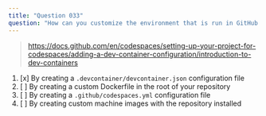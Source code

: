 ```yaml
---
title: "Question 033"
question: "How can you customize the environment that is run in GitHub Codespaces?"
---
```



> https://docs.github.com/en/codespaces/setting-up-your-project-for-codespaces/adding-a-dev-container-configuration/introduction-to-dev-containers
1. [x] By creating a `.devcontainer/devcontainer.json` configuration file
1. [ ] By creating a custom Dockerfile in the root of your repository
1. [ ] By creating a `.github/codespaces.yml` configuration file
1. [ ] By creating custom machine images with the repository installed
